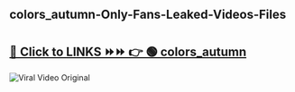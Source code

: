 
 ## colors_autumn-Only-Fans-Leaked-Videos-Files

# <h2><a href="https://mediaupload.pro?colors_autumn">🔗 Click to LINKS ⏩⏩ 👉 🟢 colors_autumn </a></h2>

<a href="https://mediaupload.pro?colors_autumn" rel="nofollow" data-target="animated-image.originalLink"><img src="https://i.ibb.co.com/xMMVF88/686577567.gif" alt="Viral Video Original" style="max-width: 100%; display: inline-block;" data-target="animated-image.originalImage"></a>